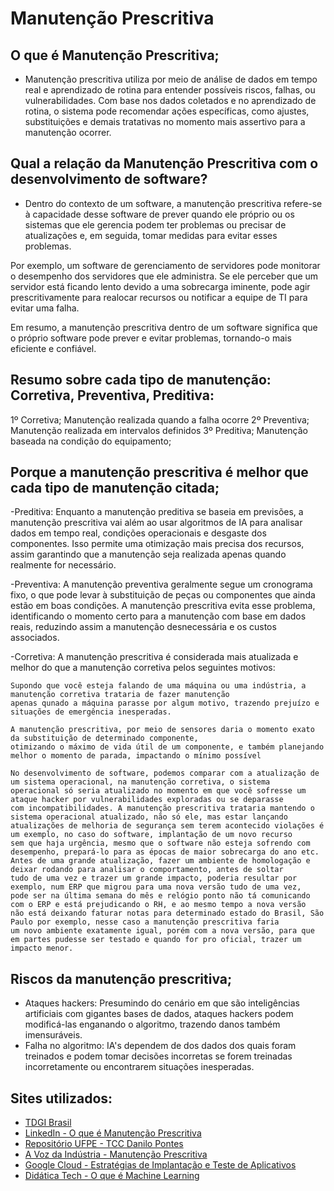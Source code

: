 # Manutenção Prescritiva

## O que é Manutenção Prescritiva;

- Manutenção prescritiva utiliza por meio de análise de dados em tempo real e aprendizado de rotina para entender possíveis riscos, falhas, ou vulnerabilidades. Com base nos dados coletados e no aprendizado de rotina, o sistema pode recomendar ações específicas, como ajustes, substituições e demais tratativas no momento mais assertivo para a manutenção ocorrer.

## Qual a relação da Manutenção Prescritiva com o desenvolvimento de software?

- Dentro do contexto de um software, a manutenção prescritiva refere-se à capacidade desse software de prever quando ele próprio ou os sistemas que ele gerencia podem ter problemas ou precisar de atualizações e, em seguida, tomar medidas para evitar esses problemas.

Por exemplo, um software de gerenciamento de servidores pode monitorar o desempenho dos servidores que ele administra. Se ele perceber que um servidor está ficando lento devido a uma sobrecarga iminente, pode agir prescritivamente para realocar recursos ou notificar a equipe de TI para evitar uma falha.

Em resumo, a manutenção prescritiva dentro de um software significa que o próprio software pode prever e evitar problemas, tornando-o mais eficiente e confiável.

## Resumo sobre cada tipo de manutenção: Corretiva, Preventiva, Preditiva:

1º Corretiva; Manutenção realizada quando a falha ocorre
2º Preventiva; Manutenção realizada em intervalos definidos
3º Preditiva; Manutenção baseada na condição do equipamento;

## Porque a manutenção prescritiva é melhor que cada tipo de manutenção citada;

-Preditiva: Enquanto a manutenção preditiva se baseia em previsões, a manutenção prescritiva vai além ao usar algoritmos de IA para analisar dados em tempo real, condições operacionais e desgaste dos componentes. Isso permite uma otimização mais precisa dos recursos, assim garantindo que a manutenção seja realizada apenas quando realmente for necessário.

-Preventiva: A manutenção preventiva geralmente segue um cronograma fixo, o que pode levar à substituição de peças ou componentes que ainda estão em boas condições. A manutenção prescritiva evita esse problema, identificando o momento certo para a manutenção com base em dados reais, reduzindo assim a manutenção desnecessária e os custos associados.

-Corretiva: A manutenção prescritiva é considerada mais atualizada e melhor do que a manutenção corretiva pelos seguintes motivos:

	Supondo que você esteja falando de uma máquina ou uma indústria, a manutenção corretiva trataria de fazer manutenção
	apenas qunado a máquina parasse por algum motivo, trazendo prejuízo e situações de emergência inesperadas.

	A manutenção prescritiva, por meio de sensores daria o momento exato da substituição de determinado componente,
	otimizando o máximo de vida útil de um componente, e também planejando melhor o momento de parada, impactando o mínimo possível

	No desenvolvimento de software, podemos comparar com a atualização de um sistema operacional, na manutenção corretiva, o sistema
	operacional só seria atualizado no momento em que você sofresse um ataque hacker por vulnerabilidades exploradas ou se deparasse
	com incompatibilidades. A manutenção prescritiva trataria mantendo o sistema operacional atualizado, não só ele, mas estar lançando
	atualizações de melhoria de segurança sem terem acontecido violações é um exemplo, no caso do software, implantação de um novo recurso
	sem que haja urgência, mesmo que o software não esteja sofrendo com desempenho, prepará-lo para as épocas de maior sobrecarga do ano etc.
	Antes de uma grande atualização, fazer um ambiente de homologação e deixar rodando para analisar o comportamento, antes de soltar
	tudo de uma vez e trazer um grande impacto, poderia resultar por exemplo, num ERP que migrou para uma nova versão tudo de uma vez,
	pode ser na última semana do mês e relógio ponto não tá comunicando com o ERP e está prejudicando o RH, e ao mesmo tempo a nova versão
	não está deixando faturar notas para determinado estado do Brasil, São Paulo por exemplo, nesse caso a manutenção prescritiva faria
	um novo ambiente exatamente igual, porém com a nova versão, para que em partes pudesse ser testado e quando for pro oficial, trazer um
	impacto menor.

## Riscos da manutenção prescritiva;

- Ataques hackers: Presumindo do cenário em que são inteligências artificiais com gigantes bases de dados, ataques hackers podem modificá-las enganando o algoritmo, trazendo danos também imensuráveis.
- Falha no algoritmo: IA's dependem de dos dados dos quais foram treinados e podem tomar decisões incorretas se forem treinadas incorretamente ou encontrarem situações inesperadas.

## Sites utilizados:

- [TDGI Brasil](https://tdgibrasil.com/manutencao-prescritiva/)
- [LinkedIn - O que é Manutenção Prescritiva](https://pt.linkedin.com/pulse/o-que-%C3%A9-manuten%C3%A7%C3%A3o-prescritiva-e-como-aplic%C3%A1-la-na-vilas-b%C3%B4as)
- [Repositório UFPE - TCC Danilo Pontes](https://repositorio.ufpe.br/bitstream/123456789/50832/5/TCC%20Danilo%20Pontes%20Serra%20Seca%20Vasconcelos.pdf)
- [A Voz da Indústria - Manutenção Prescritiva](https://avozdaindustria.com.br/gestao/entenda-o-que-e-como-realizar-manutencao-prescritiva)
- [Google Cloud - Estratégias de Implantação e Teste de Aplicativos](https://cloud.google.com/architecture/application-deployment-and-testing-strategies?hl=pt-br)
- [Didática Tech - O que é Machine Learning](https://didatica.tech/o-que-e-machine-learning-aprendizado-de-maquina/)
